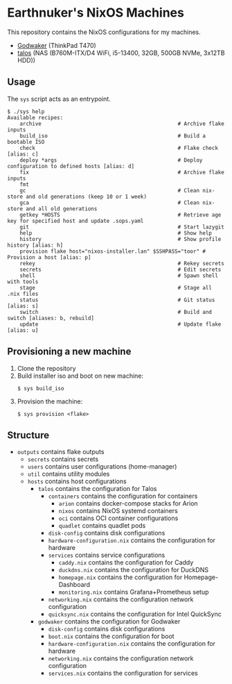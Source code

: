 # Earthnuker's NixOS Machines

This repository contains the NixOS configurations for my machines. 

- [Godwaker](./outputs/hosts/godwaker/) (ThinkPad T470)
- [talos](./outputs/hosts/talos/) (NAS (B760M-ITX/D4 WiFi, i5-13400, 32GB, 500GB NVMe, 3x12TB HDD))

## Usage

The `sys` script acts as an entrypoint.

```shell
$ ./sys help
Available recipes:
    archive                                            # Archive flake inputs
    build_iso                                          # Build a bootable ISO
    check                                              # Flake check [alias: c]
    deploy *args                                       # Deploy configuration to defined hosts [alias: d]
    fix                                                # Archive flake inputs
    fmt
    gc                                                 # Clean nix-store and old generations (keep 10 or 1 week)
    gca                                                # Clean nix-store and all old generations
    getkey *HOSTS                                      # Retrieve age key for specified host and update .sops.yaml
    git                                                # Start lazygit
    help                                               # Show help
    history                                            # Show profile history [alias: h]
    provision flake host="nixos-installer.lan" $SSHPASS="toor" # Provision a host [alias: p]
    rekey                                              # Rekey secrets
    secrets                                            # Edit secrets
    shell                                              # Spawn shell with tools
    stage                                              # Stage all .nix files
    status                                             # Git status [alias: s]
    switch                                             # Build and switch [aliases: b, rebuild]
    update                                             # Update flake [alias: u]
```

## Provisioning a new machine

1. Clone the repository
2. Build installer iso and boot on new machine:
    ```shell
    $ sys build_iso
    ```
2. Provision the machine:
    ```shell
    $ sys provision <flake>
    ```

## Structure

- `outputs` contains flake outputs
    - `secrets` contains secrets
    - `users` contains user configurations (home-manager)
    - `util` contains utility modules
    - `hosts` contains host configurations
        - `talos` contains the configuration for Talos
            - `containers` contains the configuration for containers
                - `arion` contains docker-compose stacks for Arion
                - `nixos` contains NixOS systemd containers
                - `oci` contains OCI container configurations
                - `quadlet` contains quadlet pods
            - `disk-config` contains disk configurations
            - `hardware-configuration.nix` contains the configuration for hardware
            - `services` contains service configurations
                - `caddy.nix` contains the configuration for Caddy
                - `duckdns.nix` contains the configuration for DuckDNS
                - `homepage.nix` contains the configuration for Homepage-Dashboard
                - `monitoring.nix` contains Grafana+Prometheus setup
            - `networking.nix` contains the configuration network configuration
            - `quicksync.nix` contains the configuration for Intel QuickSync
        - `godwaker` contains the configuration for Godwaker
            - `disk-config` contains disk configurations
            - `boot.nix` contains the configuration for boot
            - `hardware-configuration.nix` contains the configuration for hardware
            - `networking.nix` contains the configuration network configuration
            - `services.nix` contains the configuration for services